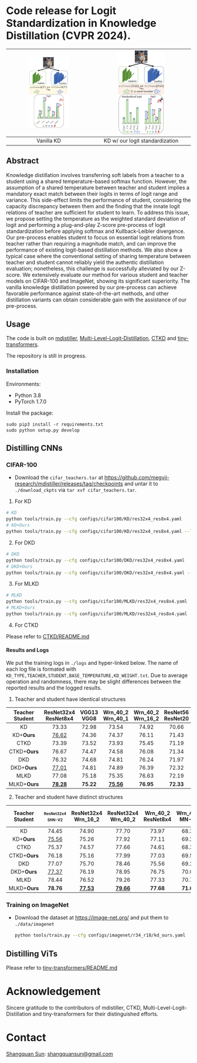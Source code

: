 # Code release for Logit Standardization in Knowledge Distillation (CVPR 2024).


<img src=.github/1_1-1.png width=50% />  |  <img src=.github/2_2-1.png width=50% />
:-------------------------:|:-------------------------:
Vanilla KD             |  KD w/ our logit standardization

## Abstract

Knowledge distillation involves transferring soft labels from a teacher to a student using a shared temperature-based softmax function. However, the assumption of a shared temperature between teacher and student implies a mandatory exact match between their logits in terms of logit range and variance. This side-effect limits the performance of student, considering the capacity discrepancy between them and the finding that the innate logit relations of teacher are sufficient for student to learn. To address this issue, we propose setting the temperature as the weighted standard deviation of logit and performing a plug-and-play Z-score pre-process of logit standardization before applying softmax and Kullback-Leibler divergence. Our pre-process enables student to focus on essential logit relations from teacher rather than requiring a magnitude match, and can improve the performance of existing logit-based distillation methods. We also show a typical case where the conventional setting of sharing temperature between teacher and student cannot reliably yield the authentic distillation evaluation; nonetheless, this challenge is successfully alleviated by our Z-score. We extensively evaluate our method for various student and teacher models on CIFAR-100 and ImageNet, showing its significant superiority. The vanilla knowledge distillation powered by our pre-process can achieve favorable performance against state-of-the-art methods, and other distillation variants can obtain considerable gain with the assistance of our pre-process.

## Usage

The code is built on [mdistiller](<https://github.com/megvii-research/mdistiller>), [Multi-Level-Logit-Distillation](<https://github.com/Jin-Ying/Multi-Level-Logit-Distillation>), [CTKD](<https://github.com/zhengli97/CTKD>) and [tiny-transformers](<https://github.com/lkhl/tiny-transformers>).

The repository is still in progress.

### Installation

Environments:

- Python 3.8
- PyTorch 1.7.0

Install the package:

```
sudo pip3 install -r requirements.txt
sudo python setup.py develop
```

## Distilling CNNs

### CIFAR-100

- Download the `cifar_teachers.tar` at <https://github.com/megvii-research/mdistiller/releases/tag/checkpoints> and untar it to `./download_ckpts` via `tar xvf cifar_teachers.tar`.


1. For KD

  ```bash
  # KD
  python tools/train.py --cfg configs/cifar100/KD/res32x4_res8x4.yaml
  # KD+Ours
  python tools/train.py --cfg configs/cifar100/KD/res32x4_res8x4.yaml --logit-stand --base-temp 2 --kd-weight 9 
  ```

2. For DKD

  ```bash
  # DKD
  python tools/train.py --cfg configs/cifar100/DKD/res32x4_res8x4.yaml 
  # DKD+Ours
  python tools/train.py --cfg configs/cifar100/DKD/res32x4_res8x4.yaml --logit-stand --base-temp 2 --kd-weight 9 
  ```
3. For MLKD

  ```bash
  # MLKD
  python tools/train.py --cfg configs/cifar100/MLKD/res32x4_res8x4.yaml
  # MLKD+Ours
  python tools/train.py --cfg configs/cifar100/MLKD/res32x4_res8x4.yaml --logit-stand --base-temp 2 --kd-weight 9 
  ```

4. For CTKD

Please refer to [CTKD/README.md](./CTKD/README.md)

#### Results and Logs

We put the training logs in `./logs` and hyper-linked below. The name of each log file is formated with `KD_TYPE,TEACHER,STUDENT,BASE_TEMPERATURE,KD_WEIGHT.txt`. Due to average operation and randomness, there may be slight differences between the reported results and the logged results. 

1. Teacher and student have identical structures

| Teacher <br> Student |ResNet32x4 <br> ResNet8x4|VGG13 <br> VGG8|Wrn_40_2 <br> Wrn_40_1|Wrn_40_2 <br> Wrn_16_2|ResNet56 <br> ResNet20|ResNet110 <br> ResNet32|ResNet110 <br> ResNet20|
|:---------------:|:-----------------:|:-----------------:|:-----------------:|:------------------:|:------------------:|:--------------------:|:--------------------:|
| KD | 73.33 | 72.98 | 73.54 | 74.92 | 70.66 | 73.08 | 70.67 |
| KD+**Ours** | [76.62](<./logs/KD/kd,resnet32x4,resnet8x4,2,9.txt>) | 74.36 | 74.37 | 76.11 | 71.43 | 74.17 | 71.48 | 
| CTKD | 73.39 | 73.52 | 73.93 | 75.45 | 71.19 | 73.52 | 70.99 |
| CTKD+**Ours** | 76.67 | 74.47 | 74.58 | 76.08 | 71.34 | 74.01 | 71.39 |
| DKD | 76.32 | 74.68 | 74.81 | 76.24 | 71.97 | 74.11 | 71.06 |
| DKD+**Ours** | [77.01](<./logs/DKD/dkd,resnet32x4,resnet8x4,2,9.txt>) | 74.81 | 74.89 | 76.39 | 72.32 | 74.29 | 71.85 |
| MLKD | 77.08 | 75.18 | 75.35 | 76.63 | 72.19 | 74.11 | 71.89 |
| MLKD+**Ours** | [**78.28**](<logs/MLKD/mlkd,resnet32x4,resnet8x4,2,9.txt>) | **75.22** | [**75.56**](<logs/MLKD/mlkd,wrn_40_2,wrn_40_1,2,9.txt>) | **76.95** | **72.33** | [**74.32**](<logs/MLKD/mlkd,res110,res32,2,9.txt>) | [**72.27**](<logs/MLKD/mlkd,res110,res20,2,9.txt>) |

2. Teacher and student have distinct structures

|Teacher <br> Student | <font size=1>ResNet32x4 <br> SHN-V2</font> | ResNet32x4 <br> Wrn_16_2 | ResNet32x4 <br> Wrn_40_2 | Wrn_40_2 <br> ResNet8x4 | Wrn_40_2 <br> MN-V2 | VGG13 <br> MN-V2 | ResNet50 <br> MN-V2 |
|:-------------:|:-----------------:|:-----------------:|:-----------------:|:------------------:|:------------------:|:--------------------:|:--------------------:|
| KD | 74.45 | 74.90 | 77.70 | 73.97 | 68.36 | 67.37 | 67.35 | 
| KD+**Ours** | [75.56](<logs/KD/kd,resnet32x4,ShuffleV2,2,9.txt>) | 75.26 | 77.92 | 77.11 | 69.23 | 68.61 | 69.02 |
| CTKD | 75.37 | 74.57 | 77.66 | 74.61 | 68.34 | 68.50 | 68.67 | 
| CTKD+**Ours** | 76.18 | 75.16 | 77.99 | 77.03 | 69.53 | 68.98 | 69.36
| DKD | 77.07 | 75.70 | 78.46 | 75.56 | 69.28 | 69.71 | 70.35 | 
| DKD+**Ours** | [77.37](<logs/DKD/dkd,resnet32x4,ShuffleV2,2,9.txt>) | 76.19 | 78.95 | 76.75 | 70.01 | 69.98 | 70.45 |
| MLKD | 78.44 | 76.52 | 79.26 | 77.33 | 70.78 | 70.57 | 71.04 | 
| MLKD+**Ours** | **78.76** | [**77.53**](<logs/MLKD/mlkd,resnet32x4,wrn_16_2,2,9.txt>) | [**79.66**](<logs/MLKD/mlkd,resnet32x4,wrn_40_2,2,9.txt>) | **77.68** | **71.61** | **70.94** | [**71.19**](<logs/MLKD/mlkd,res50,mv2,2,9.txt>) |

### Training on ImageNet

- Download the dataset at <https://image-net.org/> and put them to `./data/imagenet`

  ```bash
  python tools/train.py --cfg configs/imagenet/r34_r18/kd_ours.yaml
  ```

## Distilling ViTs

Please refer to [tiny-transformers/README.md](./tiny-transformers/README.md)


# Acknowledgement
Sincere gratitude to the contributors of mdistiller, CTKD, Multi-Level-Logit-Distillation and tiny-transformers for their distinguished efforts.

# Contact
[Shangquan Sun](https://sunsean21.github.io/): shangquansun@gmail.com

